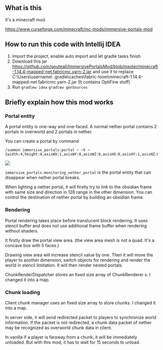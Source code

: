 ## What is this
It's a minecraft mod.

https://www.curseforge.com/minecraft/mc-mods/immersive-portals-mod

## How to run this code with Intellij IDEA
1. Import the project, enable auto import and let gradle tasks finish
2. Download this jar https://github.com/qouteall/ImmersivePortalsMod/blob/master/minecraft-1.14.4-mapped-net.fabricmc.yarn-2.jar
and use it to replace C:\Users\username\ .gradle\caches\fabric-loom\minecraft-1.14.4-mapped-net.fabricmc.yarn-2.jar (It contains OptiFine stuff)
3. Run  ```gradlew idea``` ```gradlew genSources```

## Briefly explain how this mod works

### Portal entity
A portal entity is one-way and one-faced.
A normal nether portal contains 2 portals in overworld and 2 portals in nether.

You can create a portal by command
```
/summon immersive_portals:portal ~ ~5 ~ {width:4,height:4,axisWX:1,axisWY:0,axisWZ:0,axisHX:0,axisHY:1,axisHZ:0,dimensionTo:-1,destinationX:0,destinationY:129,destinationZ:0}
```
![](https://i.ibb.co/zbC9RW7/1.png)

```immersive_portals:monitoring_nether_portal``` is the portal entity that can disappear when nether portal breaks.

When lighting a nether portal, it will firstly try to link to the obsidian
 frame with same size and direction in 128 range in the other dimension.
You can control the destination of nether portal by building an obsidian frame.

### Rendering
Portal rendering takes place before translucent block rendering.
It uses stencil buffer and does not use additional frame buffer when rendering without shaders.

It firstly draw the portal view area.
(the view area mesh is not a quad. It's a concave box with 5 faces.)

Drawing view area will increase stencil value by one.
Then it will move the player to another dimension, switch objects for rendering 
and render the world in stencil limitation.
It will then render nested portals.

ChunkRenderDispatcher stores an fixed size array of ChunkRenderer s.
I changed it into a map.

### Chunk loading
Client chunk manager uses an fixed size array to store chunks.
I changed it into a map.

In server side, it will send redirected packet to players to synchronize world information.
If the packet is not redirected, a chunk data packet of nether may be recognized as overworld chunk data in client.

In vanilla if a player is faraway from a chunk, it will be immediately unloaded.
But with this mod, it has to wait for 15 seconds to unload.